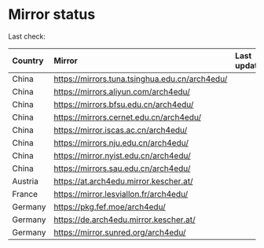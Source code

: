 <script src="./time.js"></script>
# Mirror status
Last check: <script type="text/javascript">localize(1724462774.766701);</script>

|Country|Mirror|Last update|
|:------|:-----|:----------|
|China|https://mirrors.tuna.tsinghua.edu.cn/arch4edu/|<script type="text/javascript">localize(1724438287);</script>|
|China|https://mirrors.aliyun.com/arch4edu/|<script type="text/javascript">localize(1724438287);</script>|
|China|https://mirrors.bfsu.edu.cn/arch4edu/|<script type="text/javascript">localize(1724395134);</script>|
|China|https://mirrors.cernet.edu.cn/arch4edu/|<script type="text/javascript">localize(1724438287);</script>|
|China|https://mirror.iscas.ac.cn/arch4edu/|<script type="text/javascript">localize(1724438287);</script>|
|China|https://mirrors.nju.edu.cn/arch4edu/|<script type="text/javascript">localize(1724351901);</script>|
|China|https://mirror.nyist.edu.cn/arch4edu/|<script type="text/javascript">localize(1724395134);</script>|
|China|https://mirrors.sau.edu.cn/arch4edu/|<script type="text/javascript">localize(1724438287);</script>|
|Austria|https://at.arch4edu.mirror.kescher.at/|<script type="text/javascript">localize(1724438287);</script>|
|France|https://mirror.lesviallon.fr/arch4edu/|<script type="text/javascript">localize(1724438287);</script>|
|Germany|https://pkg.fef.moe/arch4edu/|<script type="text/javascript">localize(1724438287);</script>|
|Germany|https://de.arch4edu.mirror.kescher.at/|<script type="text/javascript">localize(1724438287);</script>|
|Germany|https://mirror.sunred.org/arch4edu/|<script type="text/javascript">localize(1724438287);</script>|

<script src="./tablefilter/tablefilter.js"></script>
<script src="./table.js"></script>